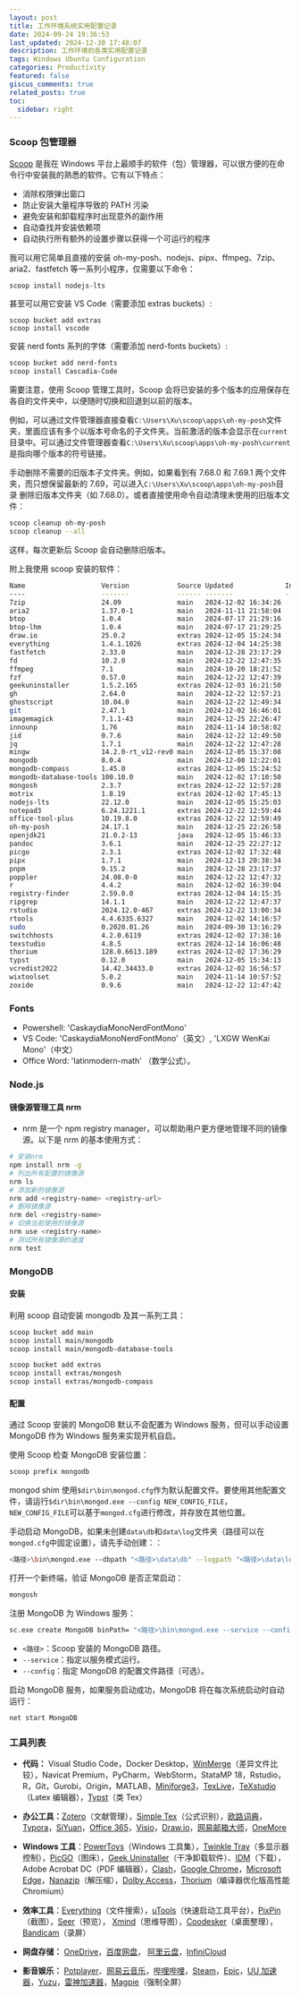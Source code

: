 ```yaml
---
layout: post
title: 工作环境系统实用配置记录
date: 2024-09-24 19:36:53
last_updated: 2024-12-30 17:48:07
description: 工作环境的各类实用配置记录
tags: Windows Ubuntu Configuration
categories: Productivity
featured: false
giscus_comments: true
related_posts: true
toc:
  sidebar: right
---
```


### Scoop 包管理器

[Scoop](https://scoop.sh/) 是我在 Windows 平台上最顺手的软件（包）管理器，可以很方便的在命令行中安装我的熟悉的软件。它有以下特点：

- 消除权限弹出窗口
- 防止安装大量程序导致的 PATH 污染
- 避免安装和卸载程序时出现意外的副作用
- 自动查找并安装依赖项
- 自动执行所有额外的设置步骤以获得一个可运行的程序

我可以用它简单且直接的安装 oh-my-posh、nodejs、pipx、ffmpeg、7zip、aria2、fastfetch 等一系列小程序，仅需要以下命令：

```bash
scoop install nodejs-lts
```

甚至可以用它安装 VS Code（需要添加 extras buckets）:

```poershell
scoop bucket add extras
scoop install vscode
```

安装 nerd fonts 系列的字体（需要添加 nerd-fonts buckets）:

```bash
scoop bucket add nerd-fonts
scoop install Cascadia-Code
```

需要注意，使用 Scoop 管理工具时，Scoop 会将已安装的多个版本的应用保存在各自的文件夹中，以便随时切换和回退到以前的版本。

例如，可以通过文件管理器直接查看`C:\Users\Xu\scoop\apps\oh-my-posh`文件夹，里面应该有多个以版本号命名的子文件夹。当前激活的版本会显示在`current`目录中。可以通过文件管理器查看`C:\Users\Xu\scoop\apps\oh-my-posh\current`是指向哪个版本的符号链接。

手动删除不需要的旧版本子文件夹。例如，如果看到有 7.68.0 和 7.69.1 两个文件夹，而只想保留最新的 7.69，可以进入`C:\Users\Xu\scoop\apps\oh-my-posh`目录
删除旧版本文件夹（如 7.68.0）。或者直接使用命令自动清理未使用的旧版本文件：

```bash
scoop cleanup oh-my-posh
scoop cleanup --all
```

这样，每次更新后 Scoop 会自动删除旧版本。

附上我使用 scoop 安装的软件：

```bash
Name                   Version            Source Updated             Info
----                   -------            ------ -------             ----
7zip                   24.09              main   2024-12-02 16:34:26
aria2                  1.37.0-1           main   2024-11-11 21:58:04
btop                   1.0.4              main   2024-07-17 21:29:16
btop-lhm               1.0.4              main   2024-07-17 21:29:25
draw.io                25.0.2             extras 2024-12-05 15:24:34
everything             1.4.1.1026         extras 2024-12-04 14:25:38
fastfetch              2.33.0             main   2024-12-28 23:17:29
fd                     10.2.0             main   2024-12-22 12:47:35
ffmpeg                 7.1                main   2024-10-20 18:21:52
fzf                    0.57.0             main   2024-12-22 12:47:39
geekuninstaller        1.5.2.165          extras 2024-12-03 16:21:50
gh                     2.64.0             main   2024-12-22 12:57:21
ghostscript            10.04.0            main   2024-12-22 12:49:34
git                    2.47.1             main   2024-12-02 16:46:01
imagemagick            7.1.1-43           main   2024-12-25 22:26:47
innounp                1.76               main   2024-11-14 10:58:02
jid                    0.7.6              main   2024-12-22 12:49:50
jq                     1.7.1              main   2024-12-22 12:47:28
mingw                  14.2.0-rt_v12-rev0 main   2024-12-05 15:37:08
mongodb                8.0.4              main   2024-12-08 12:22:01
mongodb-compass        1.45.0             extras 2024-12-05 15:24:52
mongodb-database-tools 100.10.0           main   2024-12-02 17:10:50
mongosh                2.3.7              extras 2024-12-22 12:57:28
motrix                 1.8.19             extras 2024-12-02 17:45:13
nodejs-lts             22.12.0            main   2024-12-05 15:25:03
notepad3               6.24.1221.1        extras 2024-12-22 12:59:44
office-tool-plus       10.19.8.0          extras 2024-12-22 12:59:49
oh-my-posh             24.17.1            main   2024-12-25 22:26:58
openjdk21              21.0.2-13          java   2024-12-05 15:46:33
pandoc                 3.6.1              main   2024-12-25 22:27:12
picgo                  2.3.1              extras 2024-12-02 17:32:48
pipx                   1.7.1              main   2024-12-13 20:38:34
pnpm                   9.15.2             main   2024-12-28 23:17:37
poppler                24.08.0-0          main   2024-12-22 12:47:32
r                      4.4.2              main   2024-12-02 16:39:04
registry-finder        2.59.0.0           extras 2024-12-04 14:15:35
ripgrep                14.1.1             main   2024-12-22 12:47:37
rstudio                2024.12.0-467      extras 2024-12-22 13:00:34
rtools                 4.4.6335.6327      main   2024-12-02 14:16:57
sudo                   0.2020.01.26       main   2024-09-30 13:16:29
switchhosts            4.2.0.6119         extras 2024-12-02 17:38:16
texstudio              4.8.5              extras 2024-12-14 16:06:48
thorium                128.0.6613.189     extras 2024-12-02 17:36:29
typst                  0.12.0             main   2024-12-05 15:34:13
vcredist2022           14.42.34433.0      extras 2024-12-02 16:56:57
wixtoolset             5.0.2              main   2024-11-14 10:57:52
zoxide                 0.9.6              main   2024-12-22 12:47:42
```

### Fonts

- Powershell: 'CaskaydiaMonoNerdFontMono'
- VS Code: 'CaskaydiaMonoNerdFontMono'（英文）, 'LXGW WenKai Mono'（中文）
- Office Word: 'latinmodern-math' （数学公式）。

### Node.js

#### 镜像源管理工具 nrm

- nrm 是一个 npm registry manager，可以帮助用户更方便地管理不同的镜像源。以下是 nrm 的基本使用方式：

```bash
# 安装nrm
npm install nrm -g
# 列出所有配置的镜像源
nrm ls
# 添加新的镜像源
nrm add <registry-name> <registry-url>
# 删除镜像源
nrm del <registry-name>
# 切换当前使用的镜像源
nrm use <registry-name>
# 测试所有镜像源的速度
nrm test
```

### MongoDB

#### 安装

利用 scoop 自动安装 mongodb 及其一系列工具：

```bash
scoop bucket add main
scoop install main/mongodb
scoop install main/mongodb-database-tools

scoop bucket add extras
scoop install extras/mongosh
scoop install extras/mongodb-compass
```

#### 配置

通过 Scoop 安装的 MongoDB 默认不会配置为 Windows 服务，但可以手动设置 MongoDB 作为 Windows 服务来实现开机自启。

使用 Scoop 检查 MongoDB 安装位置：

```bash
scoop prefix mongodb
```

mongod shim 使用`$dir\bin\mongod.cfg`作为默认配置文件。要使用其他配置文件，请运行`$dir\bin\mongod.exe --config NEW_CONFIG_FILE`，`NEW_CONFIG_FILE`可以基于`mongod.cfg`进行修改，并存放在其他位置。

手动启动 MongoDB，如果未创建`data\db`和`data\log`文件夹（路径可以在`mongod.cfg`中固定设置），请先手动创建：：

```bash
<路径>\bin\mongod.exe --dbpath "<路径>\data\db" --logpath "<路径>\data\log\mongo.log" --logappend
```

打开一个新终端，验证 MongoDB 是否正常启动：

```bash
mongosh
```

注册 MongoDB 为 Windows 服务：

```bash
sc.exe create MongoDB binPath= "<路径>\bin\mongod.exe --service --config <路径>\mongod.cfg" DisplayName= "MongoDB" start= "auto"
```

- `<路径>`：Scoop 安装的 MongoDB 路径。
- `--service`：指定以服务模式运行。
- `--config`：指定 MongoDB 的配置文件路径（可选）。

启动 MongoDB 服务，如果服务启动成功，MongoDB 将在每次系统启动时自动运行：

```bash
net start MongoDB
```

### 工具列表

- **代码：** Visual Studio Code，Docker Desktop，[WinMerge](https://github.com/WinMerge/winmerge/releases)（差异文件比较），Navicat Premium，PyCharm，WebStorm，StataMP 18，Rstudio，R，Git，Gurobi，Origin，MATLAB，[Miniforge3](https://github.com/conda-forge/miniforge)，[TexLive](https://mirrors.tuna.tsinghua.edu.cn/#)，[TeXstudio](https://mirrors.tuna.tsinghua.edu.cn/#)（Latex 编辑器），[Typst](https://github.com/typst/typst)（类 Tex）

- **办公工具：**[Zotero](https://www.zotero.org/)（文献管理），[Simple Tex](https://simpletex.cn/)（公式识别），[欧路词典](https://dict.eudic.net/)， [Typora](https://typoraio.cn/)，[SiYuan](https://b3log.org/siyuan/download.html)，[Office 365](https://www.office.com/)，[Visio](https://www.microsoft.com/zh-cn/microsoft-365/visio/flowchart-software?msockid=2ac09e93141c66d8007b8af415ee6705)，[Draw.io](https://www.drawio.com/)，[网易邮箱大师](https://dashi.163.com/index.html)，[OneMore](https://github.com/stevencohn/OneMore)
- **Windows 工具**：[PowerToys](https://docs.microsoft.com/en-us/windows/powertoys/install)（Windows 工具集），[Twinkle Tray](https://twinkletray.com/)（多显示器控制），[PicGO](https://picgo.github.io/PicGo-Doc/zh/)（图床），[Geek Uninstaller](https://geekuninstaller.com/)（干净卸载软件）、[IDM](https://www.internetdownloadmanager.com/)（下载），Adobe Acrobat DC（PDF 编辑器），[Clash](https://github.com/clashdownload/Clash)，[Google Chrome](https://www.google.com/intl/zh-CN/chrome/)，[Microsoft Edge](https://www.microsoft.com/zh-cn/edge/download)，[Nanazip](https://github.com/M2Team/NanaZip)（解压缩），[Dolby Access](https://apps.microsoft.com/detail/9n0866fs04w8?hl=zh-cn&gl=CN)，[Thorium](https://thorium.rocks/)（编译器优化版高性能 Chromium）
- **效率工具**：[Everything](https://www.voidtools.com/zh-cn/downloads/)（文件搜索），[uTools](https://u.tools)（快速启动工具平台），[PixPin](https://pixpinapp.com/)（截图），[Seer](http://1218.io/)（预览）， [Xmind](https://xmind.cn/)（思维导图），[Coodesker](https://www.coodesker.com/)（桌面整理），[Bandicam](https://www.bandicam.com/downloads/)（录屏）
- **网盘存储：** [OneDrive](https://www.microsoft.com/en-sg/microsoft-365/onedrive/online-cloud-storage)，[百度网盘](https://pan.baidu.com/)， [阿里云盘](https://www.aliyundrive.com/download)，[InfiniCloud](https://infini-cloud.net/en/index.html)
- **影音娱乐：** [Potplayer](https://potplayer.daum.net/)、[网易云音乐](https://music.163.com/)，[哔哩哔哩](https://www.bilibili.com/)，[Steam](https://store.steampowered.com/)，[Epic](https://www.epicgames.com/site/zh-CN/home)，[UU 加速器](https://uu.163.com/)，[Yuzu](https://yuzu-mirror.github.io/)，[雷神加速器](https://www.leigod.com/)，[Magpie](https://github.com/Blinue/Magpie)（强制全屏）

